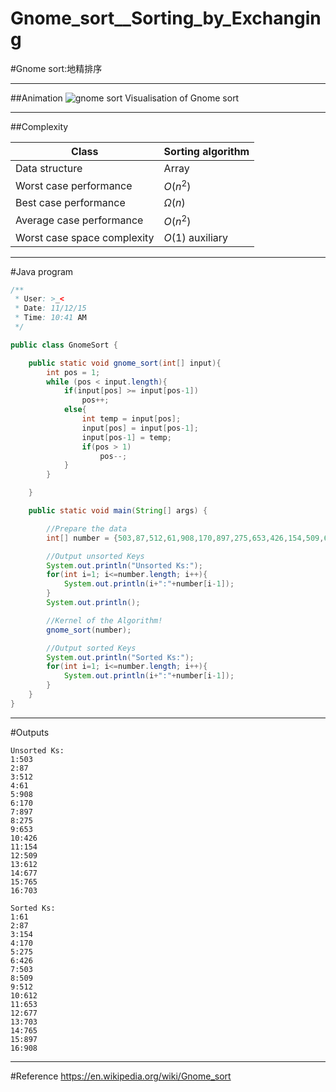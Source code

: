 # Gnome_sort__Sorting_by_Exchanging

﻿#Gnome sort:地精排序

---
##Animation
![gnome sort](https://img-blog.csdn.net/20151112191428756)
Visualisation of Gnome sort

---
##Complexity

Class						|	Sorting algorithm
------							|	----
Data structure 					|	Array
Worst case performance 			|	$O(n^2)$
Best case performance 			|	$\Omega(n)$
Average case performance 		|	$O(n^2)$
Worst case space complexity		|	$O(1)$ auxiliary


---
#Java program

```java
/**
 * User: >_<
 * Date: 11/12/15
 * Time: 10:41 AM
 */

public class GnomeSort {

    public static void gnome_sort(int[] input){
        int pos = 1;
        while (pos < input.length){
            if(input[pos] >= input[pos-1])
                pos++;
            else{
                int temp = input[pos];
                input[pos] = input[pos-1];
                input[pos-1] = temp;
                if(pos > 1)
                    pos--;
            }
        }

    }

    public static void main(String[] args) {

        //Prepare the data
        int[] number = {503,87,512,61,908,170,897,275,653,426,154,509,612,677,765,703};

        //Output unsorted Keys
        System.out.println("Unsorted Ks:");
        for(int i=1; i<=number.length; i++){
            System.out.println(i+":"+number[i-1]);
        }
        System.out.println();

        //Kernel of the Algorithm!
        gnome_sort(number);

        //Output sorted Keys
        System.out.println("Sorted Ks:");
        for(int i=1; i<=number.length; i++){
            System.out.println(i+":"+number[i-1]);
        }
    }
}


```

---
#Outputs
```
Unsorted Ks:
1:503
2:87
3:512
4:61
5:908
6:170
7:897
8:275
9:653
10:426
11:154
12:509
13:612
14:677
15:765
16:703

Sorted Ks:
1:61
2:87
3:154
4:170
5:275
6:426
7:503
8:509
9:512
10:612
11:653
12:677
13:703
14:765
15:897
16:908
```

---
#Reference
https://en.wikipedia.org/wiki/Gnome_sort
